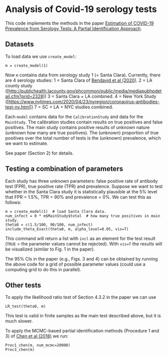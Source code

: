 # Analysis of Covid-19 serology tests

This code implements the methods in the paper 
[Estimation of COVID-19 Prevalence from Serology Tests: A Partial Identification Approach](https://papers.ssrn.com/sol3/Papers.cfm?abstract_id=3587738).

## Datasets

To load data we use `create_model`:

    m = create_model(1) 

Now `m` contains data from serology study 1 (= Santa Clara). Currently, there are 4 serology studies:
 1 = Santa Clara of [Bendavid et al (2020)](https://www.medrxiv.org/content/10.1101/2020.04.14.20062463v2).
 2 = LA county study ([http://publichealth.lacounty.gov/phcommon/public/media/mediapubhpdetail.cfm?prid=2328])
 3 = Santa Clara + LA combined.
 4 = New York Study ([https://www.nytimes.com/2020/04/23/nyregion/coronavirus-antibodies-test-ny.html])
 7 = SC + LA + NYC studies combined.

Each `model` contains data for the `CalibrationStudy` and data for the `MainStudy`. The calibration studies contain results on true positives and false positives.
The main study contains positive results of unknown nature (unknown how many are true positives). The (unknown) proportion of true positives over the total number of tests is the (unknown) prevalence, which we want to estimate.

See paper (Section 2) for details.

## Testing a combination of parameters

Each study has three unknown parameters: false positive rate of antibody test (FPR), true positive rate (TPR) and prevalence.
Suppose we want to test whether in the Santa Clara study it is statistically plausible at the 5% level that 
FPR = 1.5%, TPR = 90% and prevalence = 0%. We can test this as follows:

    m = create_model(1)  # load Santa Clara data.
    num_infect = 0 * m$MainStudy$total  # how many true positives in main study. 
    theta0 = c(1.5/100, 90/100, num_infect)
    include_theta_Exact(theta0, m, alpha_level=0.05, vis=T)
    
This command will return a list with `incl` as an element for the test result (`TRUE` = the parameter values cannot be rejected).
With `vis=T` the results will be visualized (similar to Fig. 1 in the paper).

The 95% CIs in the paper (e.g., Figs. 3 and 4) can be obtained by running the above code for a grid of possible parameter values (could use a computing grid to do this in parallel).

## Other tests
To apply the likelihood ratio test of Section 4.3.2 in the paper we can use

    LR_test(theta0, m)

This test is valid in finite samples as the main test described above, but it is much slower.

To apply the MCMC-based partial identification methods (Procedure 1 and 3) of [Chen et al (2018)](https://onlinelibrary.wiley.com/doi/abs/10.3982/ECTA14525) we run:

    Proc1_chen(m, num_mcmc=20000)
    Proc3_chen(m)


